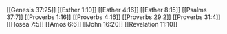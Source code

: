 [[Genesis 37:25]]
[[Esther 1:10]]
[[Esther 4:16]]
[[Esther 8:15]]
[[Psalms 37:7]]
[[Proverbs 1:16]]
[[Proverbs 4:16]]
[[Proverbs 29:2]]
[[Proverbs 31:4]]
[[Hosea 7:5]]
[[Amos 6:6]]
[[John 16:20]]
[[Revelation 11:10]]
